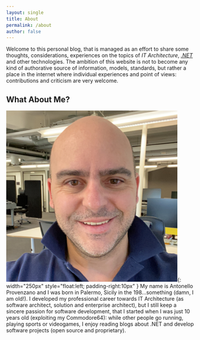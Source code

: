```yaml
---
layout: single
title: About
permalink: /about
author: false
---
```


Welcome to this personal blog, that is managed as an effort to share some thoughts, considerations, experiences on the topics of _IT Architecture_, _[.NET](https://dotnet.microsoft.com)_ and other technologies.
The ambition of this website is not to become any kind of authorative source of information, models, standards, but rather a place in the internet where individual experiences and point of views: contributions and criticism are very welcome.

## What About Me?

![Antonello](/assets/img/antonello.png){: width="250px" style="float:left; padding-right:10px" } My name is Antonello Provenzano and I was born in Palermo, Sicily in the 198...something (damn, I am old!).
I developed my professional career towards IT Architecture (as software architect, solution and enterprise architect), but I still keep a sincere passion for software development, that I started when I was just 10 years old (exploiting my Commodore64): while other people go running, playing sports or videogames, I enjoy reading blogs about .NET and develop software projects (open source and proprietary).